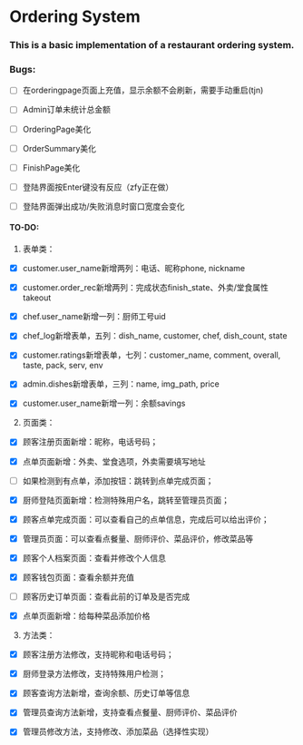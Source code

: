 # Ordering System

### This is a basic implementation of a restaurant ordering system.

### Bugs:

- [ ] 在orderingpage页面上充值，显示余额不会刷新，需要手动重启(tjn)

- [ ] Admin订单未统计总金额

- [ ] OrderingPage美化

- [ ] OrderSummary美化

- [ ] FinishPage美化

- [ ] 登陆界面按Enter键没有反应（zfy正在做）

- [ ] 登陆界面弹出成功/失败消息时窗口宽度会变化

#### TO-DO:

1. 表单类：

- [x] customer.user_name新增两列：电话、昵称phone, nickname

- [x] customer.order_rec新增两列：完成状态finish_state、外卖/堂食属性takeout

- [x] chef.user_name新增一列：厨师工号uid

- [x] chef_log新增表单，五列：dish_name, customer, chef, dish_count, state

- [x] customer.ratings新增表单，七列：customer_name, comment, overall, taste, pack, serv, env

- [x] admin.dishes新增表单，三列：name, img_path, price

- [x] customer.user_name新增一列：余额savings

2. 页面类：

- [x] 顾客注册页面新增：昵称，电话号码；

- [x] 点单页面新增：外卖、堂食选项，外卖需要填写地址

- [ ] 如果检测到有点单，添加按钮：跳转到点单完成页面；

- [x] 厨师登陆页面新增：检测特殊用户名，跳转至管理员页面；

- [x] 顾客点单完成页面：可以查看自己的点单信息，完成后可以给出评价；

- [x] 管理员页面：可以查看点餐量、厨师评价、菜品评价，修改菜品等

- [x] 顾客个人档案页面：查看并修改个人信息

- [x] 顾客钱包页面：查看余额并充值

- [ ] 顾客历史订单页面：查看此前的订单及是否完成

- [x] 点单页面新增：给每种菜品添加价格

3. 方法类：

- [x] 顾客注册方法修改，支持昵称和电话号码；

- [x] 厨师登录方法修改，支持特殊用户检测；

- [x] 顾客查询方法新增，查询余额、历史订单等信息

- [x] 管理员查询方法新增，支持查看点餐量、厨师评价、菜品评价

- [x] 管理员修改方法，支持修改、添加菜品（选择性实现）

